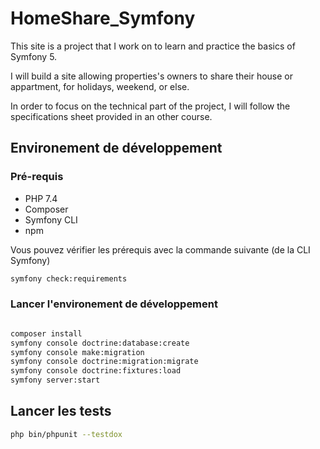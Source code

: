 # HomeShare_Symfony

This site is a project that I work on to learn and practice the basics of Symfony 5.

I will build a site allowing properties's owners to share their house or appartment, for holidays, weekend, or else.

In order to focus on the technical part of the project, I will follow the specifications sheet provided in an other course. 

## Environement de développement

### Pré-requis

* PHP 7.4
* Composer
* Symfony CLI
* npm
  
Vous pouvez vérifier les prérequis avec la commande suivante (de la CLI Symfony)

```bash
symfony check:requirements
```
### Lancer l'environement de développement

```bash

composer install
symfony console doctrine:database:create
symfony console make:migration
symfony console doctrine:migration:migrate
symfony console doctrine:fixtures:load
symfony server:start

```
 
## Lancer les tests

```bash
php bin/phpunit --testdox
```